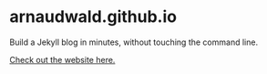 # arnaudwald.github.io
Build a Jekyll blog in minutes, without touching the command line.

[Check out the website here.](http://arnaudwald.github.io)
